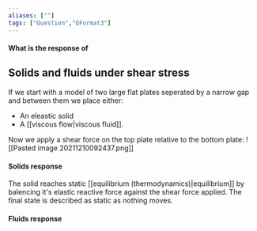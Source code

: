```yaml
---
aliases: [""]
tags: ["Question","QFormat3"]
---
```


#### What is the response of
## Solids and fluids under shear stress
If we start with a model of two large flat plates seperated by a narrow gap and between them we place either:
- An eleastic solid
- A [[viscous flow|viscous fluid]].

Now we apply a shear force on the top plate relative to the bottom plate:
![[Pasted image 20211210092437.png]]

#### Solids response
The solid reaches static [[equilibrium (thermodynamics)|equilibrium]] by balencing it's elastic reactive force against the shear force applied. The final state is described as static as nothing moves.

#### Fluids response
